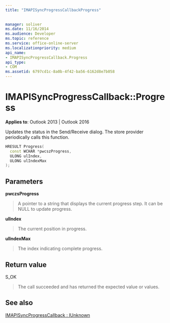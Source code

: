 ```yaml
---
title: "IMAPISyncProgressCallbackProgress"
 
 
manager: soliver
ms.date: 11/16/2014
ms.audience: Developer
ms.topic: reference
ms.service: office-online-server
ms.localizationpriority: medium
api_name:
- IMAPISyncProgressCallback.Progress
api_type:
- COM
ms.assetid: 6797cd1c-8a0b-4f42-ba56-6162d8e7b058
---
```


# IMAPISyncProgressCallback::Progress

  
  
**Applies to**: Outlook 2013 | Outlook 2016 
  
Updates the status in the Send/Receive dialog. The store provider periodically calls this function.
  
```cpp
HRESULT Progress(
  const WCHAR *pwcszProgress, 
  ULONG ulIndex, 
  ULONG ulIndexMax
);
```

## Parameters

 **pwczsProgress**
  
> A pointer to a string that displays the current progress step. It can be NULL to update progress.
    
 **ulIndex**
  
> The current position in progress.
    
 **ulIndexMax**
  
> The index indicating complete progress.
    
## Return value

S_OK 
  
> The call succeeded and has returned the expected value or values.
    
## See also



[IMAPISyncProgressCallback : IUnknown](imapisyncprogresscallbackiunknown.md)

